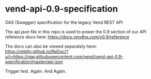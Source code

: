 # vend-api-0.9-specification
OAS (Swagger) specification for the legacy Vend REST API

The api.json file in this repo is used to power the 0.9 section of our API reference docs here:
https://docs.vendhq.com/v0.9/reference

The docs can also be viewed separately here:  
https://rebilly.github.io/ReDoc/?url=https://raw.githubusercontent.com/vend/vend-api-0.9-specification/master/api.json

Trigger test. Again. And Again.
